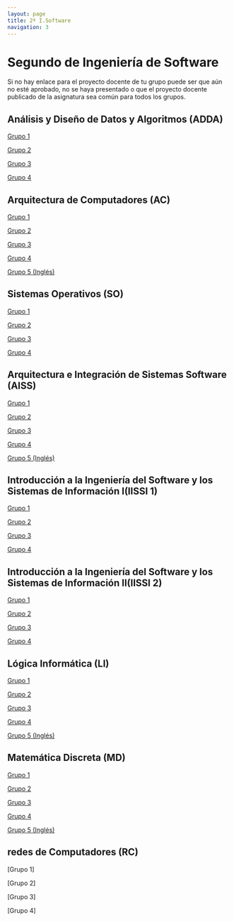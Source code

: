 ```yaml
---
layout: page
title: 2º I.Software
navigation: 3
---
```


# Segundo de Ingeniería de Software

Si no hay enlace para el proyecto docente de tu grupo puede ser que aún no esté aprobado, no se haya presentado o que el proyecto docente publicado de la asignatura sea común para todos los grupos.

## Análisis y Diseño de Datos y Algoritmos (ADDA)

[Grupo 1](https://uses0-my.sharepoint.com/:b:/g/personal/delegacion_etsii_us_es/EXqiF-fPdp1DhthaWUEKmlUBTmCQ9DpBRKW63-oG6mrdTw?e=BYcynH)

[Grupo 2](https://uses0-my.sharepoint.com/:b:/g/personal/delegacion_etsii_us_es/EUqxImMK_G5KsFHwnASSdhoB9ZGJY02POZhV2vyxlJvGIg?e=Vmp7X2)

[Grupo 3](https://uses0-my.sharepoint.com/:b:/g/personal/delegacion_etsii_us_es/ERqfZJoZdsNDhv9o6NeUmuUBYBxZy8UC_eNpC6Oo9Z7Z4g?e=wql1dI)

[Grupo 4](https://uses0-my.sharepoint.com/:b:/g/personal/delegacion_etsii_us_es/EeoZThjfxRVFqRLa4-ZzhiIBG6t5-7TRlG2p1hYKJeACpQ?e=D73B2E)

## Arquitectura de Computadores (AC)

[Grupo 1](https://uses0-my.sharepoint.com/:b:/g/personal/delegacion_etsii_us_es/EeiF12sc1lRBmD--Yd3XZq8B4WvHKipojvqTUlfdpjeQfg?e=w7BHkX)

[Grupo 2](https://uses0-my.sharepoint.com/:b:/g/personal/delegacion_etsii_us_es/EccWChpKR79Gj1vdBMbQ7HoBuFKHlMaoQHAsDAu24gs2oA?e=krYeO4)

[Grupo 3](https://uses0-my.sharepoint.com/:b:/g/personal/delegacion_etsii_us_es/EWlO0kQyGAdMvDwFyxF1BXEB1QMWheEbpwVnabG2pHtOLg?e=CYuOy6)

[Grupo 4](https://sevius.us.es/asignus/proyectopublicado.php?codasig=2050015&vac=1114728&gac=4)

[Grupo 5 (Inglés)](https://sevius.us.es/asignus/proyectopublicado.php?codasig=2050015&vac=1114728&gac=5%20INGLES)

## Sistemas Operativos (SO)

[Grupo 1](https://uses0-my.sharepoint.com/:b:/g/personal/delegacion_etsii_us_es/EeUS0pefkgFOjRnH-bs3mFcBlWydMEoJYEiViMCQkyT9Dw?e=EJ2STy)

[Grupo 2](https://uses0-my.sharepoint.com/:b:/g/personal/delegacion_etsii_us_es/EUnrrygA3NtPvWk7eLAeS2EB0Amg_H98-9v_FYn0WLS2jw?e=BrNEQd)

[Grupo 3](https://sevius.us.es/asignus/proyectopublicado.php?codasig=2050014&vac=1112724&gac=3)

[Grupo 4](https://uses0-my.sharepoint.com/:b:/g/personal/delegacion_etsii_us_es/ERktxDPLbcNOho5DgXokBREBWZrFylI0qjIZLyzweRA7sA?e=dq7sYA)

## Arquitectura e Integración de Sistemas Software (AISS)

[Grupo 1](https://uses0-my.sharepoint.com/:b:/g/personal/delegacion_etsii_us_es/EQzEDS8DW09DlKYYfcJWIhEB5jxXIYOdz3IY2OvthbLUuQ?e=CxncQJ)

[Grupo 2](https://uses0-my.sharepoint.com/:b:/g/personal/delegacion_etsii_us_es/EXvpHZzuH7pGqKkF_t17frEBrbs8Gjvm9GmGnWw17ZFogA?e=T63dUd)

[Grupo 3](https://uses0-my.sharepoint.com/:b:/g/personal/delegacion_etsii_us_es/EdUQgAc27ktIhju0CYiRDqoB35MBEC3Im33B_2q7Vw23Fw?e=JkIt7u)

[Grupo 4](https://uses0-my.sharepoint.com/:b:/g/personal/delegacion_etsii_us_es/ET6Vq-Ii6I9Cvo3MabEEde0BrHtC6RJl0vkjjui4ZTVN0w?e=ZDhr0e)

[Grupo 5 (Inglés)](https://uses0-my.sharepoint.com/:b:/g/personal/delegacion_etsii_us_es/EadsJJw8tu9CmP_LtyF-cJcBcCFfhWccb1N6RogfYQG7bg?e=MHppCd)

## Introducción a la Ingeniería del Software y los Sistemas de Información I(IISSI 1)

[Grupo 1](https://uses0-my.sharepoint.com/:b:/g/personal/delegacion_etsii_us_es/EdyC7DB4mZ1Hu9H2EWm0g1kBk2s1NoMVGd4uzsBi5s_jFA?e=Cv51bQ)

[Grupo 2](https://uses0-my.sharepoint.com/:b:/g/personal/delegacion_etsii_us_es/EaEp46T0zE1Hmwf_WzYO6EUByKghA0z7uLUM1UQrSM4iRQ?e=MDMtoI)

[Grupo 3](https://uses0-my.sharepoint.com/:b:/g/personal/delegacion_etsii_us_es/Ear62XxJRhlKiDYsrcwdh8EBGISi4jR2JGPTUxY5t64Grw?e=jdDMQU)

[Grupo 4](https://uses0-my.sharepoint.com/:b:/g/personal/delegacion_etsii_us_es/EQNp6J1DYatPh6DCNE2U_G8B9XkD3DTzUWTNKkGrqmt9Ig?e=nI7kkD)

## Introducción a la Ingeniería del Software y los Sistemas de Información II(IISSI 2)

[Grupo 1](https://uses0-my.sharepoint.com/:b:/g/personal/delegacion_etsii_us_es/EYXo9PkUePtPgMj2Js5L0TkBIzYXj8ZSSwx08DX-33xJvA?e=cZDXMI)

[Grupo 2](https://uses0-my.sharepoint.com/:b:/g/personal/delegacion_etsii_us_es/EQuNtV4cmJpBo3W4ZyrlBPkBgPf6iK9EL8d4h1ra4lbuZw?e=PiBlLO)

[Grupo 3](https://uses0-my.sharepoint.com/:b:/g/personal/delegacion_etsii_us_es/EVktdYhslkhPqbLIMhF7blcBHzV6SIkJOcggyNIFzvDNtw?e=bOhosL)

[Grupo 4](https://uses0-my.sharepoint.com/:b:/g/personal/delegacion_etsii_us_es/EXQlr9n-XQhAulIIU95plvoBo3IPxKLmRHsTgzWQHDcg2w?e=6pSY4a)

## Lógica Informática (LI)

[Grupo 1](https://uses0-my.sharepoint.com/:b:/g/personal/delegacion_etsii_us_es/ERStWAMxOwJDoUWsfXfPsm4B645ZHOVqUqmEDPqiOveNuA?e=yaxenh)

[Grupo 2](https://uses0-my.sharepoint.com/:b:/g/personal/delegacion_etsii_us_es/EZNnjiKzjiBFtPGKdVfP2cEBWBnXGESEqw7RcKouFBy34g?e=efKdn9)

[Grupo 3](https://uses0-my.sharepoint.com/:b:/g/personal/delegacion_etsii_us_es/EV5BL3R8vpREmdgQX5rgxWMBk-V2yw7SsMxLUECH0GglPQ?e=PTzWyp)

[Grupo 4](https://uses0-my.sharepoint.com/:b:/g/personal/delegacion_etsii_us_es/EedpIHLFKRlNlbSSzoHP-F8BT0eXXbAhvr1_MSuZteLlfA?e=Nybloc)

[Grupo 5 (Inglés)](https://uses0-my.sharepoint.com/:b:/g/personal/delegacion_etsii_us_es/Eah3f7kPw8lIj2wTi07l61kBokrxrYUuiQBOJXPvyxJ4vg?e=G9Bibg)


## Matemática Discreta (MD)

[Grupo 1](https://sevius.us.es/asignus/proyectopublicado.php?codasig=2050017&vac=1114732&gac=1)

[Grupo 2](https://uses0-my.sharepoint.com/:b:/g/personal/delegacion_etsii_us_es/EbswIBM9CKdKhZVwG8HWyqMBKZExJoYdnhMdmKRPKGYZSQ?e=DN25Sv)

[Grupo 3](https://uses0-my.sharepoint.com/:b:/g/personal/delegacion_etsii_us_es/ERDq5mL4DuxPtznZJyhpsAMBemwki549wKcG3Ng22o1z6g?e=AKD4gn)

[Grupo 4](https://sevius.us.es/asignus/proyectopublicado.php?codasig=2050017&vac=1114732&gac=4)

[Grupo 5 (Inglés)](https://uses0-my.sharepoint.com/:b:/g/personal/delegacion_etsii_us_es/EWvtD2P65QRHkoBjvzza4Z0BQwaUua6IF7ijYw4Tv6K9Sw?e=zoTes0)

## redes de Computadores (RC) 

[Grupo 1]

[Grupo 2]

[Grupo 3]

[Grupo 4]

























